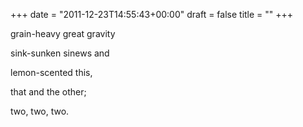 +++
date = "2011-12-23T14:55:43+00:00"
draft = false
title = ""
+++
<p>grain-heavy great gravity</p>&#13;
<p>sink-sunken sinews and</p>&#13;
<p>lemon-scented this, </p>&#13;
<p>that and the other;</p>&#13;
<p>two, two, two.</p> 
